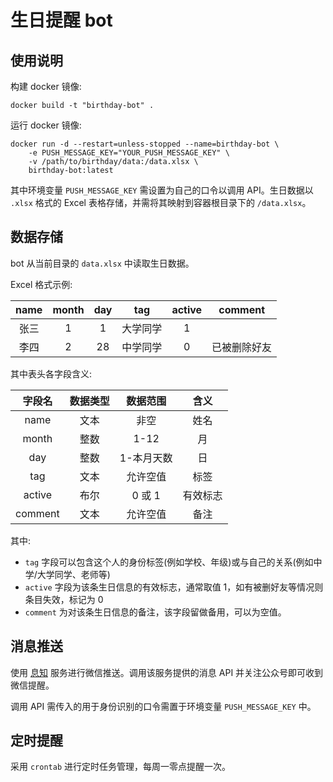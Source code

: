 # 生日提醒 bot

## 使用说明

构建 docker 镜像:

    docker build -t "birthday-bot" .

运行 docker 镜像:

    docker run -d --restart=unless-stopped --name=birthday-bot \
        -e PUSH_MESSAGE_KEY="YOUR_PUSH_MESSAGE_KEY" \
        -v /path/to/birthday/data:/data.xlsx \
        birthday-bot:latest

其中环境变量 `PUSH_MESSAGE_KEY` 需设置为自己的口令以调用 API。生日数据以 `.xlsx` 格式的 Excel 表格存储，并需将其映射到容器根目录下的 `/data.xlsx`。

## 数据存储

bot 从当前目录的 `data.xlsx` 中读取生日数据。

Excel 格式示例:

| name | month | day | tag | active | comment |
| :---: | :---: | :---: | :---: | :---: | :---: |
| 张三 | 1 | 1 | 大学同学 | 1 | |
| 李四 | 2 | 28 | 中学同学 | 0 | 已被删除好友 |

其中表头各字段含义:

| 字段名 | 数据类型 | 数据范围 | 含义 |
| :---: | :---: | :---: | :---: |
| name | 文本 | 非空 | 姓名 |
| month | 整数 | 1\-12 | 月 |
| day | 整数 | 1\-本月天数 | 日 |
| tag | 文本 | 允许空值 | 标签 |
| active | 布尔 | 0 或 1 | 有效标志 |
| comment | 文本 | 允许空值 | 备注 |

其中:

- `tag` 字段可以包含这个人的身份标签(例如学校、年级)或与自己的关系(例如中学/大学同学、老师等)
- `active` 字段为该条生日信息的有效标志，通常取值 1，如有被删好友等情况则条目失效，标记为 0
- `comment` 为对该条生日信息的备注，该字段留做备用，可以为空值。

## 消息推送

使用 [息知](https://xz.qqoq.net) 服务进行微信推送。调用该服务提供的消息 API 并关注公众号即可收到微信提醒。

调用 API 需传入的用于身份识别的口令需置于环境变量 `PUSH_MESSAGE_KEY` 中。

## 定时提醒

采用 `crontab` 进行定时任务管理，每周一零点提醒一次。